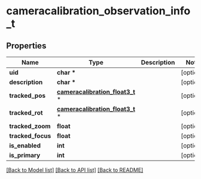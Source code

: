 # cameracalibration_observation_info_t

## Properties
Name | Type | Description | Notes
------------ | ------------- | ------------- | -------------
**uid** | **char \*** |  | [optional] 
**description** | **char \*** |  | [optional] 
**tracked_pos** | [**cameracalibration_float3_t**](cameracalibration_float3.md) \* |  | [optional] 
**tracked_rot** | [**cameracalibration_float3_t**](cameracalibration_float3.md) \* |  | [optional] 
**tracked_zoom** | **float** |  | [optional] 
**tracked_focus** | **float** |  | [optional] 
**is_enabled** | **int** |  | [optional] 
**is_primary** | **int** |  | [optional] 

[[Back to Model list]](../README.md#documentation-for-models) [[Back to API list]](../README.md#documentation-for-api-endpoints) [[Back to README]](../README.md)


